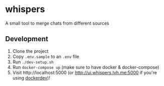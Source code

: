 # whispers

A small tool to merge chats from different sources

## Development

1. Clone the project
2. Copy `.env.sample` to an `.env` file
3. Run `./dev-setup.sh`
4. Run `docker-compose up` (make sure to have docker & docker-compose)
5. Visit http://localhost:5000 (or http://ui.whispers.lvh.me:5000 if you're using [dockerdev](https://github.com/waj/dockerdev))!
